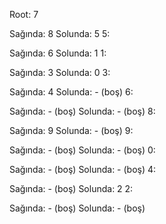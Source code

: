 Root: 7

Sağında: 8
Solunda: 5
5:

Sağında: 6
Solunda: 1
1:

Sağında: 3
Solunda: 0
3:

Sağında: 4
Solunda: - (boş)
6:

Sağında: - (boş)
Solunda: - (boş)
8:

Sağında: 9
Solunda: - (boş)
9:

Sağında: - (boş)
Solunda: - (boş)
0:

Sağında: - (boş)
Solunda: - (boş)
4:

Sağında: - (boş)
Solunda: 2
2:

Sağında: - (boş)
Solunda: - (boş)
